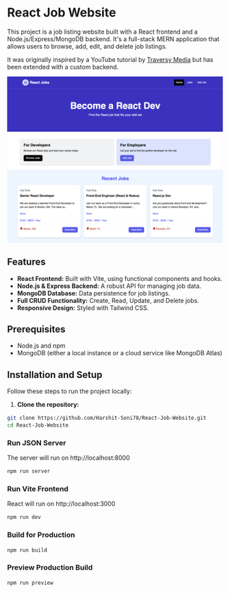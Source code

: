 # React Job Website

This project is a job listing website built with a React frontend and a Node.js/Express/MongoDB backend. It's a full-stack MERN application that allows users to browse, add, edit, and delete job listings.

It was originally inspired by a YouTube tutorial by [Traversy Media](https://youtu.be/LDB4uaJ87e0) but has been extended with a custom backend.

<img src="public/screen.png" />

## Features

- **React Frontend:** Built with Vite, using functional components and hooks.
- **Node.js & Express Backend:** A robust API for managing job data.
- **MongoDB Database:** Data persistence for job listings.
- **Full CRUD Functionality:** Create, Read, Update, and Delete jobs.
- **Responsive Design:** Styled with Tailwind CSS.

## Prerequisites

- Node.js and npm
- MongoDB (either a local instance or a cloud service like MongoDB Atlas)

## Installation and Setup

Follow these steps to run the project locally:

1. **Clone the repository:**
```bash
git clone https://github.com/Harshit-Soni78/React-Job-Website.git
cd React-Job-Website
```

### Run JSON Server

The server will run on http://localhost:8000

```bash
npm run server
```

### Run Vite Frontend

React will run on http://localhost:3000

```bash
npm run dev
```

### Build for Production

```bash
npm run build
```

### Preview Production Build

```bash
npm run preview
```
